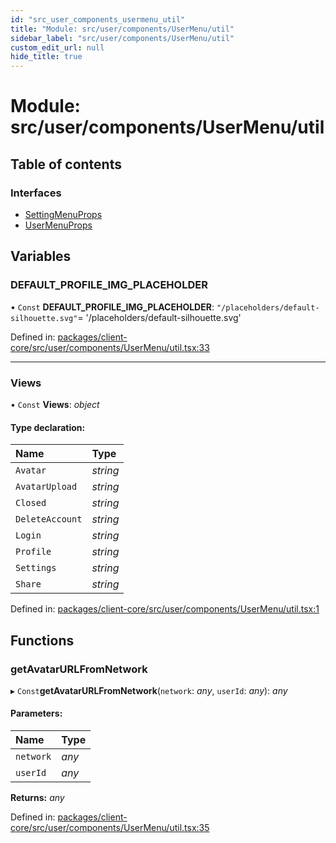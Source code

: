 ```yaml
---
id: "src_user_components_usermenu_util"
title: "Module: src/user/components/UserMenu/util"
sidebar_label: "src/user/components/UserMenu/util"
custom_edit_url: null
hide_title: true
---
```


# Module: src/user/components/UserMenu/util

## Table of contents

### Interfaces

- [SettingMenuProps](../interfaces/src_user_components_usermenu_util.settingmenuprops.md)
- [UserMenuProps](../interfaces/src_user_components_usermenu_util.usermenuprops.md)

## Variables

### DEFAULT\_PROFILE\_IMG\_PLACEHOLDER

• `Const` **DEFAULT\_PROFILE\_IMG\_PLACEHOLDER**: ``"/placeholders/default-silhouette.svg"``= '/placeholders/default-silhouette.svg'

Defined in: [packages/client-core/src/user/components/UserMenu/util.tsx:33](https://github.com/xr3ngine/xr3ngine/blob/2d83606b6/packages/client-core/src/user/components/UserMenu/util.tsx#L33)

___

### Views

• `Const` **Views**: *object*

#### Type declaration:

| Name | Type |
| :------ | :------ |
| `Avatar` | *string* |
| `AvatarUpload` | *string* |
| `Closed` | *string* |
| `DeleteAccount` | *string* |
| `Login` | *string* |
| `Profile` | *string* |
| `Settings` | *string* |
| `Share` | *string* |

Defined in: [packages/client-core/src/user/components/UserMenu/util.tsx:1](https://github.com/xr3ngine/xr3ngine/blob/2d83606b6/packages/client-core/src/user/components/UserMenu/util.tsx#L1)

## Functions

### getAvatarURLFromNetwork

▸ `Const`**getAvatarURLFromNetwork**(`network`: *any*, `userId`: *any*): *any*

#### Parameters:

| Name | Type |
| :------ | :------ |
| `network` | *any* |
| `userId` | *any* |

**Returns:** *any*

Defined in: [packages/client-core/src/user/components/UserMenu/util.tsx:35](https://github.com/xr3ngine/xr3ngine/blob/2d83606b6/packages/client-core/src/user/components/UserMenu/util.tsx#L35)
